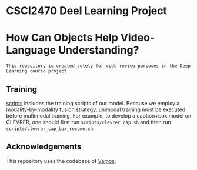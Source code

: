 # CSCI2470 Deel Learning Project
# How Can Objects Help Video-Language Understanding?

```
This repository is created solely for code review purposes in the Deep Learning course project.
```

## Training

[scripts](./scripts) includes the training scripts of our model.
Because we employ a modality-by-modality fusion strategy, unimodal training must be executed before multimodal training.
For example, to develop a caption+box model on CLEVRER, one should first run `scripts/clevrer_cap.sh` and then run `scripts/clevrer_cap_box_resume.sh`.

## Acknowledgements

This repository uses the codebase of [Vamos](https://github.com/brown-palm/Vamos).